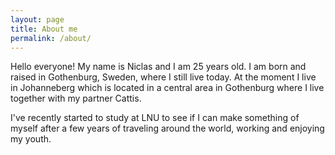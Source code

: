 ```yaml
---
layout: page
title: About me
permalink: /about/
---
```


Hello everyone! My name is Niclas and I am 25 years old. I am born and raised in Gothenburg, Sweden, where I still live today.
At the moment I live in Johanneberg which is located in a central area in Gothenburg where I live together with my partner Cattis.

I've recently started to study at LNU to see if I can make something  of myself after a few years of traveling around the world, working and enjoying my youth.
